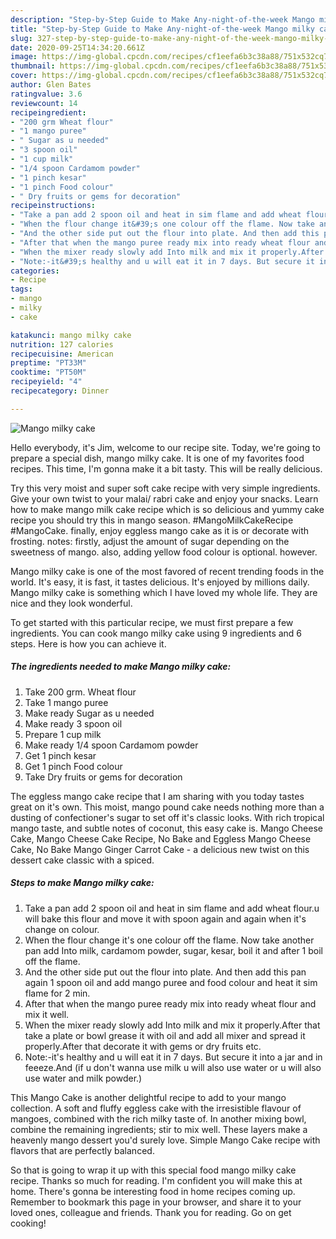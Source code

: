 ```yaml
---
description: "Step-by-Step Guide to Make Any-night-of-the-week Mango milky cake"
title: "Step-by-Step Guide to Make Any-night-of-the-week Mango milky cake"
slug: 327-step-by-step-guide-to-make-any-night-of-the-week-mango-milky-cake
date: 2020-09-25T14:34:20.661Z
image: https://img-global.cpcdn.com/recipes/cf1eefa6b3c38a88/751x532cq70/mango-milky-cake-recipe-main-photo.jpg
thumbnail: https://img-global.cpcdn.com/recipes/cf1eefa6b3c38a88/751x532cq70/mango-milky-cake-recipe-main-photo.jpg
cover: https://img-global.cpcdn.com/recipes/cf1eefa6b3c38a88/751x532cq70/mango-milky-cake-recipe-main-photo.jpg
author: Glen Bates
ratingvalue: 3.6
reviewcount: 14
recipeingredient:
- "200 grm Wheat flour"
- "1 mango puree"
- " Sugar as u needed"
- "3 spoon oil"
- "1 cup milk"
- "1/4 spoon Cardamom powder"
- "1 pinch kesar"
- "1 pinch Food colour"
- " Dry fruits or gems for decoration"
recipeinstructions:
- "Take a pan add 2 spoon oil and heat in sim flame and add wheat flour.u will bake this flour and move it with spoon again and again when it&#39;s change on colour."
- "When the flour change it&#39;s one colour off the flame. Now take another pan add Into milk, cardamom powder, sugar, kesar, boil it and after 1 boil off the flame."
- "And the other side put out the flour into plate. And then add this pan again 1 spoon oil and add mango puree and food colour and heat it sim flame for 2 min."
- "After that when the mango puree ready mix into ready wheat flour and mix it well."
- "When the mixer ready slowly add Into milk and mix it properly.After that take a plate or bowl grease it with oil and add all mixer and spread it properly.After that decorate it with gems or dry fruits etc."
- "Note:-it&#39;s healthy and u will eat it in 7 days. But secure it into a jar and in feeeze.And (if u don&#39;t wanna use milk u will also use water or u will also use water and milk powder.)"
categories:
- Recipe
tags:
- mango
- milky
- cake

katakunci: mango milky cake 
nutrition: 127 calories
recipecuisine: American
preptime: "PT33M"
cooktime: "PT50M"
recipeyield: "4"
recipecategory: Dinner

---
```



![Mango milky cake](https://img-global.cpcdn.com/recipes/cf1eefa6b3c38a88/751x532cq70/mango-milky-cake-recipe-main-photo.jpg)

Hello everybody, it's Jim, welcome to our recipe site. Today, we're going to prepare a special dish, mango milky cake. It is one of my favorites food recipes. This time, I'm gonna make it a bit tasty. This will be really delicious.

Try this very moist and super soft cake recipe with very simple ingredients. Give your own twist to your malai/ rabri cake and enjoy your snacks. Learn how to make mango milk cake recipe which is so delicious and yummy cake recipe you should try this in mango season. #MangoMilkCakeRecipe #MangoCake. finally, enjoy eggless mango cake as it is or decorate with frosting. notes: firstly, adjust the amount of sugar depending on the sweetness of mango. also, adding yellow food colour is optional. however.

Mango milky cake is one of the most favored of recent trending foods in the world. It's easy, it is fast, it tastes delicious. It's enjoyed by millions daily. Mango milky cake is something which I have loved my whole life. They are nice and they look wonderful.


To get started with this particular recipe, we must first prepare a few ingredients. You can cook mango milky cake using 9 ingredients and 6 steps. Here is how you can achieve it.

<!--inarticleads1-->

##### The ingredients needed to make Mango milky cake:

1. Take 200 grm. Wheat flour
1. Take 1 mango puree
1. Make ready  Sugar as u needed
1. Make ready 3 spoon oil
1. Prepare 1 cup milk
1. Make ready 1/4 spoon Cardamom powder
1. Get 1 pinch kesar
1. Get 1 pinch Food colour
1. Take  Dry fruits or gems for decoration


The eggless mango cake recipe that I am sharing with you today tastes great on it&#39;s own. This moist, mango pound cake needs nothing more than a dusting of confectioner&#39;s sugar to set off it&#39;s classic looks. With rich tropical mango taste, and subtle notes of coconut, this easy cake is. Mango Cheese Cake, Mango Cheese Cake Recipe, No Bake and Eggless Mango Cheese Cake, No Bake Mango Ginger Carrot Cake - a delicious new twist on this dessert cake classic with a spiced. 

<!--inarticleads2-->

##### Steps to make Mango milky cake:

1. Take a pan add 2 spoon oil and heat in sim flame and add wheat flour.u will bake this flour and move it with spoon again and again when it&#39;s change on colour.
1. When the flour change it&#39;s one colour off the flame. Now take another pan add Into milk, cardamom powder, sugar, kesar, boil it and after 1 boil off the flame.
1. And the other side put out the flour into plate. And then add this pan again 1 spoon oil and add mango puree and food colour and heat it sim flame for 2 min.
1. After that when the mango puree ready mix into ready wheat flour and mix it well.
1. When the mixer ready slowly add Into milk and mix it properly.After that take a plate or bowl grease it with oil and add all mixer and spread it properly.After that decorate it with gems or dry fruits etc.
1. Note:-it&#39;s healthy and u will eat it in 7 days. But secure it into a jar and in feeeze.And (if u don&#39;t wanna use milk u will also use water or u will also use water and milk powder.)


This Mango Cake is another delightful recipe to add to your mango collection. A soft and fluffy eggless cake with the irresistible flavour of mangoes, combined with the rich milky taste of. In another mixing bowl, combine the remaining ingredients; stir to mix well. These layers make a heavenly mango dessert you&#39;d surely love. Simple Mango Cake recipe with flavors that are perfectly balanced. 

So that is going to wrap it up with this special food mango milky cake recipe. Thanks so much for reading. I'm confident you will make this at home. There's gonna be interesting food in home recipes coming up. Remember to bookmark this page in your browser, and share it to your loved ones, colleague and friends. Thank you for reading. Go on get cooking!
